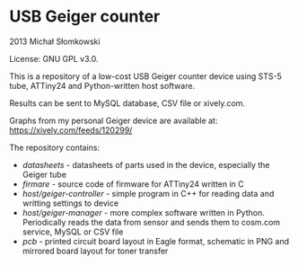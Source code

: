 USB Geiger counter
==================

2013 Michał Słomkowski

License: GNU GPL v3.0.

This is a repository of a low-cost USB Geiger counter device using STS-5 tube, ATTiny24 and Python-written host software.

Results can be sent to MySQL database, CSV file or xively.com.

Graphs from my personal Geiger device are available at:
https://xively.com/feeds/120299/

The repository contains:
* *datasheets* - datasheets of parts used in the device, especially the Geiger tube
* *firmare* - source code of firmware for ATTiny24 written in C
* *host/geiger-controller* - simple program in C++ for reading data and writting settings to device
* *host/geiger-manager* - more complex software written in Python. Periodically reads the data from sensor and sends them to cosm.com service, MySQL or CSV file
* *pcb* - printed circuit board layout in Eagle format, schematic in PNG and mirrored board layout for toner transfer




